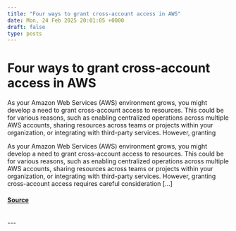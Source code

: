 ```yaml
---
title: "Four ways to grant cross-account access in AWS"
date: Mon, 24 Feb 2025 20:01:05 +0000
draft: false
type: posts
---
```

# Four ways to grant cross-account access in AWS





As your Amazon Web Services (AWS) environment grows, you might develop a need to grant cross-account access to resources. This could be for various reasons, such as enabling centralized operations across multiple AWS accounts, sharing resources across teams or projects within your organization, or integrating with third-party services. However, granting

As your Amazon Web Services (AWS) environment grows, you might develop a need to grant cross-account access to resources. This could be for various reasons, such as enabling centralized operations across multiple AWS accounts, sharing resources across teams or projects within your organization, or integrating with third-party services. However, granting cross-account access requires careful consideration \[…\]

#### [Source](https://aws.amazon.com/blogs/security/four-ways-to-grant-cross-account-access-in-aws/)

<br/>
---
